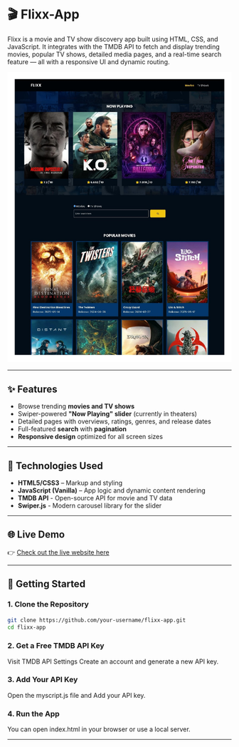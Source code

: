 # 🎬 Flixx-App

Flixx is a movie and TV show discovery app built using HTML, CSS, and JavaScript. It integrates with the TMDB API to fetch and display trending movies, popular TV shows, detailed media pages, and a real-time search feature — all with a responsive UI and dynamic routing.

![Shopping List Screenshot](images/preview.jpg)

---

## ✨ Features

- Browse trending **movies and TV shows**
- Swiper-powered **"Now Playing" slider** (currently in theaters)
- Detailed pages with overviews, ratings, genres, and release dates
- Full-featured **search** with **pagination**
- **Responsive design** optimized for all screen sizes

---

## 🚀 Technologies Used

- **HTML5/CSS3** – Markup and styling  
- **JavaScript (Vanilla)** – App logic and dynamic content rendering
- **TMDB API** - Open-source API for movie and TV data
- **Swiper.js** - Modern carousel library for the slider
    
---    

## 🌐 Live Demo

👉 [Check out the live website here](https://flixx-moviereviews-webapp.netlify.app/)

---

## 🚀 Getting Started

### 1. Clone the Repository

```bash
git clone https://github.com/your-username/flixx-app.git
cd flixx-app  
```

### 2. Get a Free TMDB API Key

Visit TMDB API Settings
Create an account and generate a new API key.

### 3. Add Your API Key

Open the myscript.js file and Add your API key.

### 4. Run the App

You can open index.html in your browser or use a local server.

---
